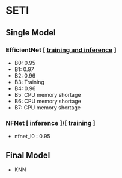 # SETI

## Single Model
### EfficientNet [ [training and inference](https://www.kaggle.com/nerocube/efficientnet-pretrained) ]
- B0: 0.95
- B1: 0.97
- B2: 0.96
- B3: Training
- B4: 0.96
- B5: CPU memory shortage
- B6: CPU memory shortage
- B7: CPU memory shortage

### NFNet [ [inference](https://www.kaggle.com/yasufuminakama/seti-nfnet-l0-starter-inference) ]/[ [training](https://www.kaggle.com/yasufuminakama/seti-nfnet-l0-starter-training) ]
- nfnet_l0 : 0.95

## Final Model
- KNN
